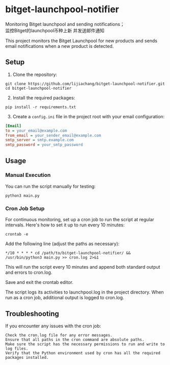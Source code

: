 # bitget-launchpool-notifier
Monitoring Bitget launchpool and sending notifications；  
监控Bitget的launchpool币种上新 并发送邮件通知


This project monitors the Bitget Launchpool for new products and sends email notifications when a new product is detected.

## Setup

1. Clone the repository:
```
git clone https://github.com/lijiachang/bitget-launchpool-notifier.git
cd bitget-launchpool-notifier
```

2. Install the required packages:

```pip install -r requirements.txt```

3. Create a `config.ini` file in the project root with your email configuration:
```ini
[Email]
to = your_email@example.com
from_email = your_sender_email@example.com
smtp_server = smtp.example.com
smtp_password = your_smtp_password
```

## Usage
### Manual Execution

You can run the script manually for testing:

`python3 main.py`

### Cron Job Setup

For continuous monitoring, set up a cron job to run the script at regular intervals. Here's how to set it up to run every 10 minutes:

`crontab -e`

Add the following line (adjust the paths as necessary):

    */10 * * * * cd /path/to/bitget-launchpool-notifier/ && /usr/bin/python3 main.py >> cron.log 2>&1
This will run the script every 10 minutes and append both standard output and errors to cron.log.

Save and exit the crontab editor.


The script logs its activities to launchpool.log in the project directory. When run as a cron job, additional output is logged to cron.log.

## Troubleshooting
If you encounter any issues with the cron job:

    Check the cron.log file for any error messages.
    Ensure that all paths in the cron command are absolute paths.
    Make sure the script has the necessary permissions to run and write to log files.
    Verify that the Python environment used by cron has all the required packages installed.
